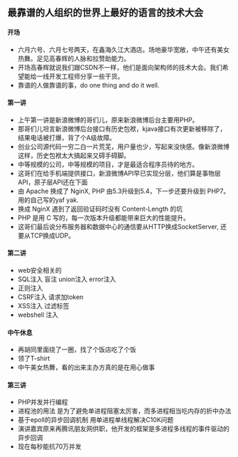 ## 最靠谱的人组织的世界上最好的语言的技术大会

#### 开场
- 六月六号、六月七号两天，在鑫海久江大酒店。场地豪华宽敞，中午还有美女热舞。足见高春辉的人脉和拉赞助能力。
- 开场高春辉就说我们跟CSDN不一样，他们是面向架构师的技术大会。我们希望能给一线开发工程师分享一些干货。
- 靠谱的人做靠谱的事，do one thing and do it well.

#### 第一讲
- 上午第一讲是新浪微博的哥们儿，原来新浪微博后台主要用PHP。
- 那哥们儿坦言新浪微博后台接口有历史包袱，kjava接口有次更新被移除了，结果电话被打爆，背了个A级故障。
- 创业公司源代码一穷二白一片荒芜，用户量也少，写起来没快感。像新浪微博这样，历史包袱太大搞起来又碍手碍脚。
- 中等规模的公司，中等规模的项目，才是最适合程序员待的地方。
- 这哥们在给手机端提供接口，新浪微博API早已实现分层，他们算是事物层API，原子层API还在下面
- 由 Apache 换成了 NginX, PHP 由5.3升级到5.4，下一步还要升级到 PHP7。用的自己写的yaf yak.
- 换成 NginX 遇到了返回验证码时没有 Content-Length 的坑
- PHP 是用 C 写的，每一次版本升级都能带来巨大的性能提升。
- 这哥们最后说分布服务器和数据中心的通信要从HTTP换成SocketServer, 还要从TCP换成UDP。

#### 第二讲
- web安全相关的
- SQL注入 盲注 union注入 error注入
- 正则注入
- CSRF注入 请求加token
- XSS注入 过滤标签
- webshell 注入

#### 中午休息
- 再胡同里面绕了一圈，找了个饭店吃了个饭
- 领了T-shirt
- 中午美女热舞，看的出来主办方真的是在用心做事

#### 第三讲
- PHP并发并行编程
- 进程池的用法 是为了避免单进程阻塞太厉害，而多进程相当吃内存的折中办法
- 基于epoll的异步回调机制 用单进程单线程解决C10K问题
- 演讲嘉宾原来再腾讯朋友网供职，他开发的框架是多进程多线程的事件驱动的异步回调
- 现在每秒能抗70万并发
